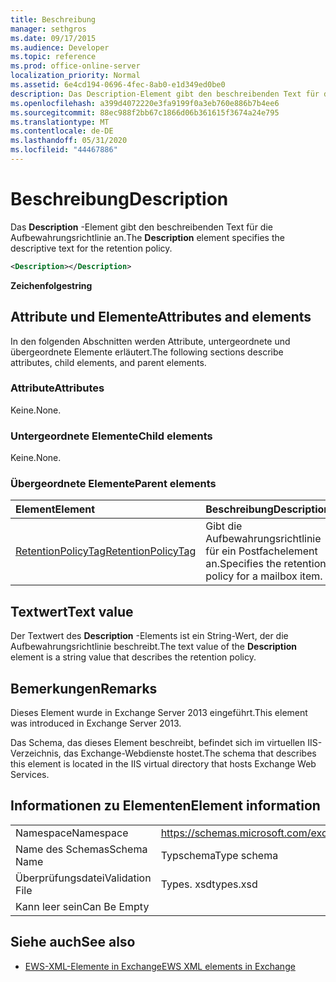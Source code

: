 ```yaml
---
title: Beschreibung
manager: sethgros
ms.date: 09/17/2015
ms.audience: Developer
ms.topic: reference
ms.prod: office-online-server
localization_priority: Normal
ms.assetid: 6e4cd194-0696-4fec-8ab0-e1d349ed0be0
description: Das Description-Element gibt den beschreibenden Text für die Aufbewahrungsrichtlinie an.
ms.openlocfilehash: a399d4072220e3fa9199f0a3eb760e886b7b4ee6
ms.sourcegitcommit: 88ec988f2bb67c1866d06b361615f3674a24e795
ms.translationtype: MT
ms.contentlocale: de-DE
ms.lasthandoff: 05/31/2020
ms.locfileid: "44467886"
---
```

# <a name="description"></a><span data-ttu-id="c1518-103">Beschreibung</span><span class="sxs-lookup"><span data-stu-id="c1518-103">Description</span></span>

<span data-ttu-id="c1518-104">Das **Description** -Element gibt den beschreibenden Text für die Aufbewahrungsrichtlinie an.</span><span class="sxs-lookup"><span data-stu-id="c1518-104">The **Description** element specifies the descriptive text for the retention policy.</span></span> 
  
```XML
<Description></Description>
```

 <span data-ttu-id="c1518-105">**Zeichenfolge**</span><span class="sxs-lookup"><span data-stu-id="c1518-105">**string**</span></span>
## <a name="attributes-and-elements"></a><span data-ttu-id="c1518-106">Attribute und Elemente</span><span class="sxs-lookup"><span data-stu-id="c1518-106">Attributes and elements</span></span>

<span data-ttu-id="c1518-107">In den folgenden Abschnitten werden Attribute, untergeordnete und übergeordnete Elemente erläutert.</span><span class="sxs-lookup"><span data-stu-id="c1518-107">The following sections describe attributes, child elements, and parent elements.</span></span>
  
### <a name="attributes"></a><span data-ttu-id="c1518-108">Attribute</span><span class="sxs-lookup"><span data-stu-id="c1518-108">Attributes</span></span>

<span data-ttu-id="c1518-109">Keine.</span><span class="sxs-lookup"><span data-stu-id="c1518-109">None.</span></span>
  
### <a name="child-elements"></a><span data-ttu-id="c1518-110">Untergeordnete Elemente</span><span class="sxs-lookup"><span data-stu-id="c1518-110">Child elements</span></span>

<span data-ttu-id="c1518-111">Keine.</span><span class="sxs-lookup"><span data-stu-id="c1518-111">None.</span></span>
  
### <a name="parent-elements"></a><span data-ttu-id="c1518-112">Übergeordnete Elemente</span><span class="sxs-lookup"><span data-stu-id="c1518-112">Parent elements</span></span>

|<span data-ttu-id="c1518-113">**Element**</span><span class="sxs-lookup"><span data-stu-id="c1518-113">**Element**</span></span>|<span data-ttu-id="c1518-114">**Beschreibung**</span><span class="sxs-lookup"><span data-stu-id="c1518-114">**Description**</span></span>|
|:-----|:-----|
|[<span data-ttu-id="c1518-115">RetentionPolicyTag</span><span class="sxs-lookup"><span data-stu-id="c1518-115">RetentionPolicyTag</span></span>](retentionpolicytag.md) <br/> |<span data-ttu-id="c1518-116">Gibt die Aufbewahrungsrichtlinie für ein Postfachelement an.</span><span class="sxs-lookup"><span data-stu-id="c1518-116">Specifies the retention policy for a mailbox item.</span></span>  <br/> |
   
## <a name="text-value"></a><span data-ttu-id="c1518-117">Textwert</span><span class="sxs-lookup"><span data-stu-id="c1518-117">Text value</span></span>

<span data-ttu-id="c1518-118">Der Textwert des **Description** -Elements ist ein String-Wert, der die Aufbewahrungsrichtlinie beschreibt.</span><span class="sxs-lookup"><span data-stu-id="c1518-118">The text value of the **Description** element is a string value that describes the retention policy.</span></span> 
  
## <a name="remarks"></a><span data-ttu-id="c1518-119">Bemerkungen</span><span class="sxs-lookup"><span data-stu-id="c1518-119">Remarks</span></span>

<span data-ttu-id="c1518-120">Dieses Element wurde in Exchange Server 2013 eingeführt.</span><span class="sxs-lookup"><span data-stu-id="c1518-120">This element was introduced in Exchange Server 2013.</span></span>
  
<span data-ttu-id="c1518-121">Das Schema, das dieses Element beschreibt, befindet sich im virtuellen IIS-Verzeichnis, das Exchange-Webdienste hostet.</span><span class="sxs-lookup"><span data-stu-id="c1518-121">The schema that describes this element is located in the IIS virtual directory that hosts Exchange Web Services.</span></span>
  
## <a name="element-information"></a><span data-ttu-id="c1518-122">Informationen zu Elementen</span><span class="sxs-lookup"><span data-stu-id="c1518-122">Element information</span></span>

|||
|:-----|:-----|
|<span data-ttu-id="c1518-123">Namespace</span><span class="sxs-lookup"><span data-stu-id="c1518-123">Namespace</span></span>  <br/> |https://schemas.microsoft.com/exchange/services/2006/types  <br/> |
|<span data-ttu-id="c1518-124">Name des Schemas</span><span class="sxs-lookup"><span data-stu-id="c1518-124">Schema Name</span></span>  <br/> |<span data-ttu-id="c1518-125">Typschema</span><span class="sxs-lookup"><span data-stu-id="c1518-125">Type schema</span></span>  <br/> |
|<span data-ttu-id="c1518-126">Überprüfungsdatei</span><span class="sxs-lookup"><span data-stu-id="c1518-126">Validation File</span></span>  <br/> |<span data-ttu-id="c1518-127">Types. xsd</span><span class="sxs-lookup"><span data-stu-id="c1518-127">types.xsd</span></span>  <br/> |
|<span data-ttu-id="c1518-128">Kann leer sein</span><span class="sxs-lookup"><span data-stu-id="c1518-128">Can Be Empty</span></span>  <br/> ||
   
## <a name="see-also"></a><span data-ttu-id="c1518-129">Siehe auch</span><span class="sxs-lookup"><span data-stu-id="c1518-129">See also</span></span>

- [<span data-ttu-id="c1518-130">EWS-XML-Elemente in Exchange</span><span class="sxs-lookup"><span data-stu-id="c1518-130">EWS XML elements in Exchange</span></span>](ews-xml-elements-in-exchange.md)

